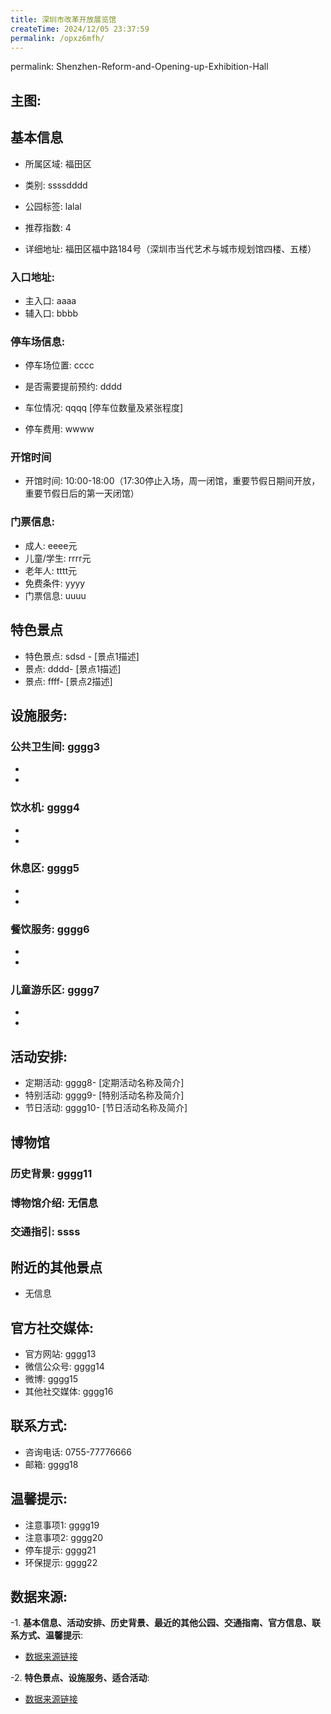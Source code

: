 ```yaml
---
title: 深圳市改革开放展览馆
createTime: 2024/12/05 23:37:59
permalink: /opxz6mfh/
---
```

permalink: Shenzhen-Reform-and-Opening-up-Exhibition-Hall
## 主图:
<ImageCard
image="nan"
title= "深圳市改革开放展览馆"
description= ""
date="2024/12/05"
href="/"
author="市文化广电旅游体育局"
/>
## 基本信息

- 所属区域: 福田区

- 类别: ssssdddd

- 公园标签: lalal

- 推荐指数: 4

- 详细地址: 福田区福中路184号（深圳市当代艺术与城市规划馆四楼、五楼）

### 入口地址:
- 主入口: aaaa
- 辅入口: bbbb
### 停车场信息:
- 停车场位置: cccc

- 是否需要提前预约: dddd

- 车位情况: qqqq [停车位数量及紧张程度]

- 停车费用: wwww

### 开馆时间
- 开馆时间: 10:00-18:00（17:30停止入场，周一闭馆，重要节假日期间开放，重要节假日后的第一天闭馆）

### 门票信息:
- 成人: eeee元
- 儿童/学生: rrrr元
- 老年人: tttt元
- 免费条件: yyyy
- 门票信息: uuuu
## 特色景点
- 特色景点: sdsd - [景点1描述]
- 景点: dddd- [景点1描述]
- 景点: ffff- [景点2描述]
## 设施服务:
### 公共卫生间: gggg3
- 
- 
### 饮水机: gggg4
- 
- 
### 休息区: gggg5
- 
- 
### 餐饮服务: gggg6
- 
- 
### 儿童游乐区: gggg7
- 
- 
## 活动安排:
- 定期活动: gggg8- [定期活动名称及简介]
- 特别活动: gggg9- [特别活动名称及简介]
- 节日活动: gggg10- [节日活动名称及简介]
## 博物馆
### 历史背景: gggg11
### 博物馆介绍: 无信息
### 交通指引: ssss

## 附近的其他景点
- 无信息

## 官方社交媒体:
- 官方网站: gggg13
- 微信公众号: gggg14
- 微博: gggg15
- 其他社交媒体: gggg16

## 联系方式:
- 咨询电话: 0755-77776666
- 邮箱: gggg18

## 温馨提示:
- 注意事项1: gggg19
- 注意事项2: gggg20
- 停车提示: gggg21
- 环保提示: gggg22

## 数据来源:
-1. **基本信息、活动安排、历史背景、最近的其他公园、交通指南、官方信息、联系方式、温馨提示**:
- [数据来源链接](http://wtl.sz.gov.cn/ggfw/whl/bwgylb/index.html)

-2. **特色景点、设施服务、适合活动**:
- [数据来源链接](http://wtl.sz.gov.cn/ggfw/whl/bwgylb/index.html)

